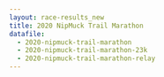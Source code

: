 ```yaml
---
layout: race-results_new
title: 2020 NipMuck Trail Marathon
datafile: 
  - 2020-nipmuck-trail-marathon
  - 2020-nipmuck-trail-marathon-23k
  - 2020-nipmuck-trail-marathon-relay
---
```



